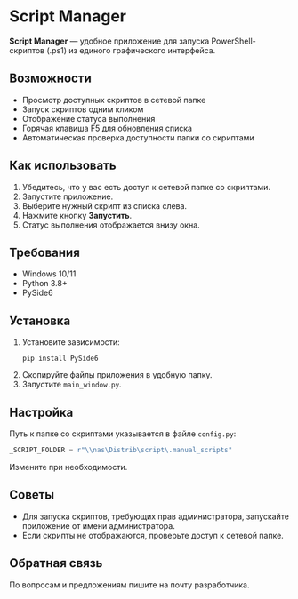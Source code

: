 # Script Manager

**Script Manager** — удобное приложение для запуска PowerShell-скриптов (.ps1) из единого графического интерфейса.

## Возможности

- Просмотр доступных скриптов в сетевой папке
- Запуск скриптов одним кликом
- Отображение статуса выполнения
- Горячая клавиша F5 для обновления списка
- Автоматическая проверка доступности папки со скриптами

## Как использовать

1. Убедитесь, что у вас есть доступ к сетевой папке со скриптами.
2. Запустите приложение.
3. Выберите нужный скрипт из списка слева.
4. Нажмите кнопку **Запустить**.
5. Статус выполнения отображается внизу окна.

## Требования

- Windows 10/11
- Python 3.8+
- PySide6

## Установка

1. Установите зависимости:
   ```
   pip install PySide6
   ```
2. Скопируйте файлы приложения в удобную папку.
3. Запустите `main_window.py`.

## Настройка

Путь к папке со скриптами указывается в файле `config.py`:
```python
_SCRIPT_FOLDER = r"\\nas\Distrib\script\.manual_scripts"
```
Измените при необходимости.

## Советы

- Для запуска скриптов, требующих прав администратора, запускайте приложение от имени администратора.
- Если скрипты не отображаются, проверьте доступ к сетевой папке.

## Обратная связь

По вопросам и предложениям пишите на почту разработчика.

